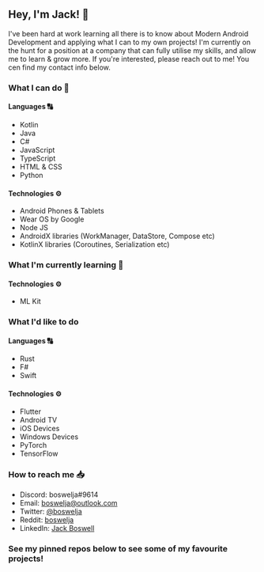 ## Hey, I'm Jack! 👋

I've been hard at work learning all there is to know about Modern Android Development and applying what I can to my own projects!
I'm currently on the hunt for a position at a company that can fully utilise my skills, and allow me to learn & grow more.
If you're interested, please reach out to me! You cen find my contact info below.

### What I can do 💪

#### Languages 🔠

* Kotlin
* Java
* C#
* JavaScript
* TypeScript
* HTML & CSS
* Python

#### Technologies ⚙️

* Android Phones & Tablets
* Wear OS by Google
* Node JS
* AndroidX libraries (WorkManager, DataStore, Compose etc)
* KotlinX libraries (Coroutines, Serialization etc)

### What I'm currently learning 🧠

#### Technologies ⚙️

* ML Kit

### What I'd like to do 

#### Languages 🔠

* Rust
* F#
* Swift

#### Technologies ⚙️

* Flutter
* Android TV
* iOS Devices
* Windows Devices
* PyTorch
* TensorFlow

### How to reach me 📥

- Discord: boswelja#9614
- Email: [boswelja@outlook.com](mailto:boswelja@outlook.com)
- Twitter: [@boswelja](https://twitter.com/boswelja/)
- Reddit: [boswelja](https://www.reddit.com/user/boswelja)
- LinkedIn: [Jack Boswell](https://www.linkedin.com/in/jack-boswell-6619931ba/)

### See my pinned repos below to see some of my favourite projects!
